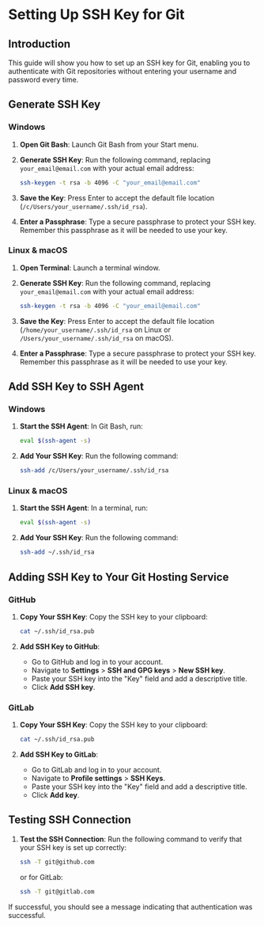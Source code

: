 # Setting Up SSH Key for Git

## Introduction

This guide will show you how to set up an SSH key for Git, enabling you to authenticate with Git repositories without entering your username and password every time.

## Generate SSH Key

### Windows

1. **Open Git Bash**: Launch Git Bash from your Start menu.
2. **Generate SSH Key**: Run the following command, replacing `your_email@email.com` with your actual email address:

   ```bash
   ssh-keygen -t rsa -b 4096 -C "your_email@email.com"
   ```

3. **Save the Key**: Press Enter to accept the default file location (`/c/Users/your_username/.ssh/id_rsa`).
4. **Enter a Passphrase**: Type a secure passphrase to protect your SSH key. Remember this passphrase as it will be needed to use your key.

### Linux & macOS

1. **Open Terminal**: Launch a terminal window.
2. **Generate SSH Key**: Run the following command, replacing `your_email@email.com` with your actual email address:

   ```bash
   ssh-keygen -t rsa -b 4096 -C "your_email@email.com"
   ```

3. **Save the Key**: Press Enter to accept the default file location (`/home/your_username/.ssh/id_rsa` on Linux or `/Users/your_username/.ssh/id_rsa` on macOS).
4. **Enter a Passphrase**: Type a secure passphrase to protect your SSH key. Remember this passphrase as it will be needed to use your key.

## Add SSH Key to SSH Agent

### Windows

1. **Start the SSH Agent**: In Git Bash, run:

   ```bash
   eval $(ssh-agent -s)
   ```

2. **Add Your SSH Key**: Run the following command:

   ```bash
   ssh-add /c/Users/your_username/.ssh/id_rsa
   ```

### Linux & macOS

1. **Start the SSH Agent**: In a terminal, run:

   ```bash
   eval $(ssh-agent -s)
   ```

2. **Add Your SSH Key**: Run the following command:

   ```bash
   ssh-add ~/.ssh/id_rsa
   ```

## Adding SSH Key to Your Git Hosting Service

### GitHub

1. **Copy Your SSH Key**: Copy the SSH key to your clipboard:

   ```bash
   cat ~/.ssh/id_rsa.pub
   ```

2. **Add SSH Key to GitHub**:
   - Go to GitHub and log in to your account.
   - Navigate to **Settings** > **SSH and GPG keys** > **New SSH key**.
   - Paste your SSH key into the "Key" field and add a descriptive title.
   - Click **Add SSH key**.

### GitLab

1. **Copy Your SSH Key**: Copy the SSH key to your clipboard:

   ```bash
   cat ~/.ssh/id_rsa.pub
   ```

2. **Add SSH Key to GitLab**:
   - Go to GitLab and log in to your account.
   - Navigate to **Profile settings** > **SSH Keys**.
   - Paste your SSH key into the "Key" field and add a descriptive title.
   - Click **Add key**.

## Testing SSH Connection

1. **Test the SSH Connection**: Run the following command to verify that your SSH key is set up correctly:

   ```bash
   ssh -T git@github.com
   ```

   or for GitLab:

   ```bash
   ssh -T git@gitlab.com
   ```

If successful, you should see a message indicating that authentication was successful.
